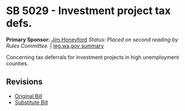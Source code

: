 # SB 5029 - Investment project tax defs.
**Primary Sponsor:** [Jim Honeyford](/person/leg/jim.honeyford.md)
*Status: Placed on second reading by Rules Committee.* | [leg.wa.gov summary](https://app.leg.wa.gov/billsummary?BillNumber=5029&Year=2021)

Concerning tax deferrals for investment projects in high unemployment counties.

## Revisions
* [Original Bill](1/)
* [Substitute Bill](S/)